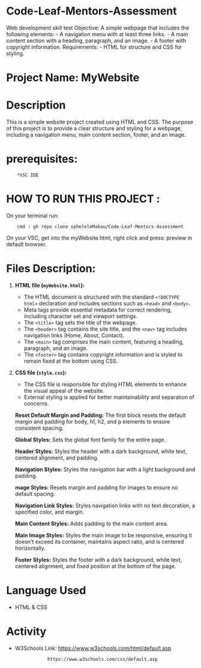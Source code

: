 # Code-Leaf-Mentors-Assessment
Web development skill test  Objective: A simple webpage that includes the following elements: - A navigation menu with at least three links. - A main content section with a heading, paragraph, and an image. - A footer with copyright information.  Requirements: -  HTML for structure and CSS for styling.


# Project Name: MyWebsite

# Description
This is a simple website project created using HTML and CSS.
The purpose of this project is to provide a clear structure and styling for a webpage, including a navigation menu, main content section, footer, and an image.

 # prerequisites:
        *VSC IDE
    
# HOW TO RUN THIS PROJECT :
On your terminal run:

        cmd : gh repo clone spheleleMakau/Code-Leaf-Mentors-Assessment

On your VSC, get into the myWebsite.html, right click and press:
        preview in default browser.


# Files Description:

1. **HTML file (`myWebsite.html`):**
    - The HTML document is structured with the standard `<!DOCTYPE html>` declaration and includes sections such as `<head>` and `<body>`.
    - Meta tags provide essential metadata for correct rendering, including character set and viewport settings.
    - The `<title>` tag sets the title of the webpage.
    - The `<header>` tag contains the site title, and the `<nav>` tag includes navigation links (Home, About, Contact).
    - The `<main>` tag comprises the main content, featuring a heading, paragraph, and an image.
    - The `<footer>` tag contains copyright information and is styled to remain fixed at the bottom using CSS.

2. **CSS file (`style.css`):**
    - The CSS file is responsible for styling HTML elements to enhance the visual appeal of the website.
    - External styling is applied for better maintainability and separation of concerns.

    **Reset Default Margin and Padding:**
    The first block resets the default margin and padding for body, h1, h2, and p elements to ensure consistent spacing.

    **Global Styles:**
        Sets the global font family for the entire page.

    **Header Styles:**
        Styles the header with a dark background, white text, centered alignment, and padding.

    **Navigation Styles:**
        Styles the navigation bar with a light background and padding.

    **mage Styles:**
        Resets margin and padding for images to ensure no default spacing.

    **Navigation Link Styles:**
        Styles navigation links with no text decoration, a specified color, and margin.

    **Main Content Styles:**
        Adds padding to the main content area.

    **Main Image Styles:**
        Styles the main image to be responsive, ensuring it doesn't exceed its container, maintains aspect ratio, and is centered horizontally.

    **Footer Styles:**
        Styles the footer with a dark background, white text, centered alignment, and fixed position at the bottom of the page.

# Language Used
- HTML & CSS

# Activity
- W3Schools Link: https://www.w3schools.com/html/default.asp

                  https://www.w3schools.com/css/default.asp  
